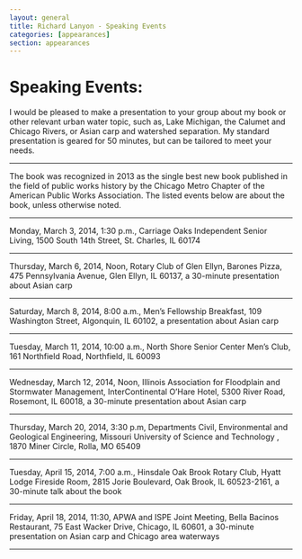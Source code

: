 ```yaml
---
layout: general
title: Richard Lanyon - Speaking Events
categories: [appearances]
section: appearances
---
```


# Speaking Events:
I would be pleased to make a presentation to your group about my book or other relevant urban water topic, such as, Lake Michigan, the Calumet and Chicago Rivers, or Asian carp and watershed separation. My standard presentation is geared for 50 minutes, but can be tailored to meet your needs. 

----

The book was recognized in 2013 as the single best new book published in the field of public works history by the Chicago Metro Chapter of the American Public Works Association. The listed events below are about the book, unless otherwise noted.

----

Monday, March 3, 2014, 1:30 p.m., Carriage Oaks Independent Senior Living, 1500 South 14th Street, St. Charles, IL 60174

----

Thursday, March 6, 2014, Noon, Rotary Club of Glen Ellyn, Barones Pizza, 475 Pennsylvania Avenue, Glen Ellyn, IL 60137, a 30-minute presentation about Asian carp

----

Saturday, March 8, 2014, 8:00 a.m., Men’s Fellowship Breakfast, 109 Washington Street, Algonquin, IL 60102, a presentation about Asian carp

----

Tuesday, March 11, 2014, 10:00 a.m., North Shore Senior Center Men’s Club, 161 Northfield Road, Northfield, IL 60093

----

Wednesday, March 12, 2014, Noon, Illinois Association for Floodplain and Stormwater Management, InterContinental O’Hare Hotel, 5300 River Road, Rosemont, IL 60018, a 30-minute presentation about Asian carp 

----

Thursday, March 20, 2014, 3:30 p.m, Departments Civil, Environmental and Geological Engineering, Missouri University of Science and Technology , 1870 Miner Circle, Rolla, MO 65409

----

Tuesday, April 15, 2014, 7:00 a.m., Hinsdale Oak Brook Rotary Club, Hyatt Lodge Fireside Room, 2815 Jorie Boulevard, Oak Brook, IL 60523-2161, a 30-minute talk about the book

----

Friday, April 18, 2014, 11:30, APWA and ISPE Joint Meeting, Bella Bacinos Restaurant, 75 East Wacker Drive, Chicago, IL 60601, a 30-minute presentation on Asian carp and Chicago area waterways

----


